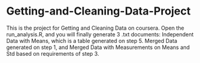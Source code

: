 # Getting-and-Cleaning-Data-Project
This is the project for Getting and Cleaning Data on coursera.
Open the run_analysis.R, and you will finally generate 3 .txt documents: 
Independent Data with Means, which is a table generated on step 5. 
Merged Data generated on step 1, and Merged Data with Measurements on Means and Std based on requirements of step 3.
